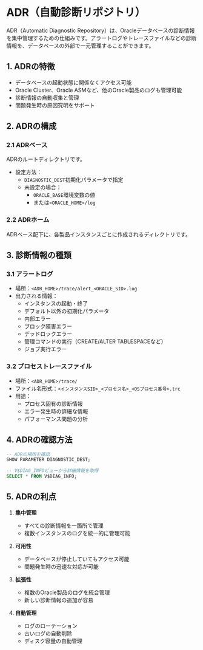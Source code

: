 # ADR（自動診断リポジトリ）

ADR（Automatic Diagnostic Repository）は、Oracleデータベースの診断情報を集中管理するための仕組みです。アラートログやトレースファイルなどの診断情報を、データベースの外部で一元管理することができます。

## 1. ADRの特徴

- データベースの起動状態に関係なくアクセス可能
- Oracle Cluster、Oracle ASMなど、他のOracle製品のログも管理可能
- 診断情報の自動収集と管理
- 問題発生時の原因究明をサポート

## 2. ADRの構成

### 2.1 ADRベース
ADRのルートディレクトリです。

- 設定方法：
  - `DIAGNOSTIC_DEST`初期化パラメータで指定
  - 未設定の場合：
    - `ORACLE_BASE`環境変数の値
    - または`<ORACLE_HOME>/log`

### 2.2 ADRホーム
ADRベース配下に、各製品インスタンスごとに作成されるディレクトリです。

## 3. 診断情報の種類

### 3.1 アラートログ
- 場所：`<ADR_HOME>/trace/alert_<ORACLE_SID>.log`
- 出力される情報：
  - インスタンスの起動・終了
  - デフォルト以外の初期化パラメータ
  - 内部エラー
  - ブロック障害エラー
  - デッドロックエラー
  - 管理コマンドの実行（CREATE/ALTER TABLESPACEなど）
  - ジョブ実行エラー

### 3.2 プロセストレースファイル
- 場所：`<ADR_HOME>/trace/`
- ファイル名形式：`<インスタンスSID>_<プロセス名>_<OSプロセス番号>.trc`
- 用途：
  - プロセス固有の診断情報
  - エラー発生時の詳細な情報
  - パフォーマンス問題の分析

## 4. ADRの確認方法

```sql
-- ADRの場所を確認
SHOW PARAMETER DIAGNOSTIC_DEST;

-- V$DIAG_INFOビューから詳細情報を取得
SELECT * FROM V$DIAG_INFO;
```

## 5. ADRの利点

1. **集中管理**
   - すべての診断情報を一箇所で管理
   - 複数インスタンスのログを統一的に管理可能

2. **可用性**
   - データベースが停止していてもアクセス可能
   - 問題発生時の迅速な対応が可能

3. **拡張性**
   - 複数のOracle製品のログを統合管理
   - 新しい診断情報の追加が容易

4. **自動管理**
   - ログのローテーション
   - 古いログの自動削除
   - ディスク容量の自動管理